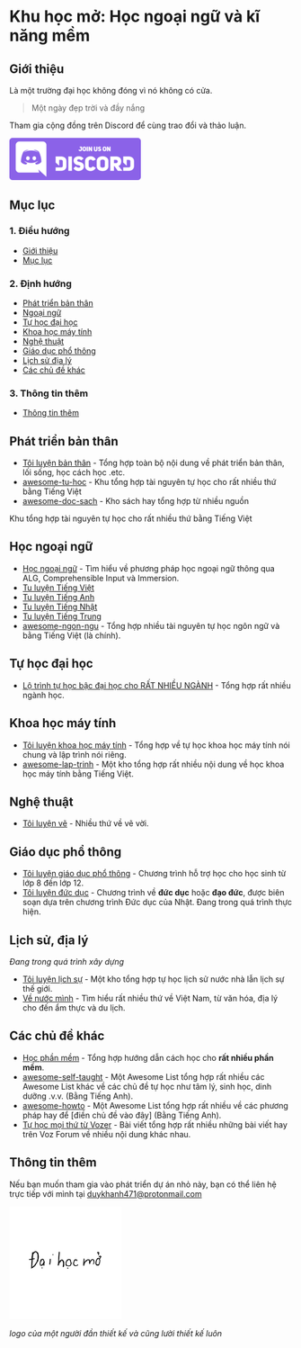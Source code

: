 # Khu học mở: Học ngoại ngữ và kĩ năng mềm

## Giới thiệu
Là một trường đại học không đóng vì nó không có cửa.

> Một ngày đẹp trời và đầy nắng

Tham gia cộng đồng trên Discord để cùng trao đổi và thảo luận.

[![](banner.png)](https://discord.gg/ZyEn4TTyEM)

## Mục lục
### 1. Điều hướng
- [Giới thiệu](#giới-thiệu)
- [Mục lục](#mục-lục)

### 2. Định hướng
- [Phát triển bản thân](#phát-triển-bản-thân)
- [Ngoại ngữ](#học-ngoại-ngữ)
- [Tự học đại học](#tự-học-đại-học)
- [Khoa học máy tính](#khoa-học-máy-tính)
- [Nghệ thuật](#nghệ-thuật)
- [Giáo dục phổ thông](#giáo-dục-phổ-thông)
- [Lịch sử địa lý](#lịch-sử-địa-lý)
- [Các chủ đề khác](#các-chủ-đề-khác)

### 3. Thông tin thêm
- [Thông tin thêm](#thông-tin-thêm)

## Phát triển bản thân
- [Tôi luyện bản thân](./phat-trien/) - Tổng hợp toàn bộ nội dung về phát triển bản thân, lối sống, học cách học .etc.
- [awesome-tu-hoc](./awesome-tu-hoc/) - Khu tổng hợp tài nguyên tự học cho rất nhiều thứ bằng Tiếng Việt
- [awesome-doc-sach](./awesome-doc-sach/) - Kho sách hay tổng hợp từ nhiều nguồn
 
Khu tổng hợp tài nguyên tự học cho rất nhiều thứ bằng Tiếng Việt

## Học ngoại ngữ
- [Học ngoại ngữ](./ngoai-ngu/) - Tìm hiểu về phương pháp học ngoại ngữ thông qua ALG, Comprehensible Input và Immersion.
- [Tu luyện Tiếng Việt](./learn-vietnamese)
- [Tu luyện Tiếng Anh](./tieng-anh/) 
- [Tu luyện Tiếng Nhật](./tieng-nhat)
- [Tu luyện Tiếng Trung](./tieng-trung/)
- [awesome-ngon-ngu](./awesome-ngon-ngu/) - Tổng hợp nhiều tài nguyên tự học ngôn ngữ và bằng Tiếng Việt (là chính).

## Tự học đại học
- [Lộ trình tự học bậc đại học cho RẤT NHIỀU NGÀNH](./lo-trinh/) - Tổng hợp rất nhiều ngành học.

## Khoa học máy tính
- [Tôi luyện khoa học máy tính](./khoa-hoc-may-tinh/) - Tổng hợp về tự học khoa học máy tính nói chung và lập trình nói riêng.
- [awesome-lap-trinh](./awesome-lap-trinh/) - Một kho tổng hợp rất nhiều nội dung về học khoa học máy tính bằng Tiếng Việt.

## Nghệ thuật 
- [Tôi luyện vẽ](./ve/) - Nhiều thứ về vẽ vời.

## Giáo dục phổ thông
- [Tôi luyện giáo dục phổ thông](./pho-thong/) - Chương trình hỗ trợ học cho học sinh từ lớp 8 đến lớp 12.
- [Tôi luyện đức dục](./dao-duc/) - Chương trình về **đức dục** hoặc **đạo đức**, được biên soạn dựa trên chương trình Đức dục của Nhật. Đang trong quá trình thực hiện.

## Lịch sử, địa lý
_Đang trong quá trình xây dựng_

- [Tôi luyện lịch sự](./lich-su/) - Một kho tổng hợp tự học lịch sử nước nhà lẫn lịch sự thế giới. 
- [Về nước mình](./chac-la-viet-nam/) - Tìm hiểu rất nhiều thứ về Việt Nam, từ văn hóa, địa lý cho đến ẩm thực và du lịch.

## Các chủ đề khác
- [Học phần mềm](./hoc-phan-mem/) - Tổng hợp hướng dẫn cách học cho **rất nhiều phần mềm**. 
- [awesome-self-taught](./awesome-self-taught/) - Một Awesome List tổng hợp rất nhiều các Awesome List khác về các chủ đề tự học như tâm lý, sinh học, dinh dưỡng .v.v. (Bằng Tiếng Anh).
- [awesome-howto](./awesome-howto) - Một Awesome List tổng hợp rất nhiều về các phương pháp hay để [điền chủ đề vào đây] (Bằng Tiếng Anh).
- [Tự học mọi thứ từ Vozer](https://voz.vn/t/tu-hoc-moi-thu-tu-vozer.957012/) - Bài viết tổng hợp rất nhiều những bài viết hay trên Voz Forum về nhiều nội dung khác nhau.

## Thông tin thêm
Nếu bạn muốn tham gia vào phát triển dự án nhỏ này, bạn có thể liên hệ trực tiếp với mình tại duykhanh471@protonmail.com

![](logo.png)

_logo của một người đần thiết kế và cũng lười thiết kế luôn_